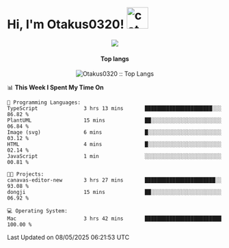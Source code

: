 <h1> Hi, I'm Otakus0320! <img src="https://media.giphy.com/media/mGcNjsfWAjY5AEZNw6/giphy.gif" width="50" alt="cat"></h1>

<p align="center"><a href="https://wakatime.com/@044d69d0-1253-4f60-96b6-5d19a0f9dde5"><img src="https://wakatime.com/badge/user/044d69d0-1253-4f60-96b6-5d19a0f9dde5.svg" /></a></p>

<h4 align="center">Top langs</h4>

<p align="center"><img src="https://github-readme-stats.vercel.app/api/top-langs/?username=Otakus0320&langs_count=10&theme=tokyonight&layout=compact&timestamp={{random_number}}" alt="Otakus0320 :: Top Langs" /></p>

<!--START_SECTION:waka-->
📊 **This Week I Spent My Time On** 

```text
💬 Programming Languages: 
TypeScript               3 hrs 13 mins       ██████████████████████░░░   86.82 % 
PlantUML                 15 mins             ██░░░░░░░░░░░░░░░░░░░░░░░   06.84 % 
Image (svg)              6 mins              █░░░░░░░░░░░░░░░░░░░░░░░░   03.12 % 
HTML                     4 mins              █░░░░░░░░░░░░░░░░░░░░░░░░   02.14 % 
JavaScript               1 min               ░░░░░░░░░░░░░░░░░░░░░░░░░   00.81 % 

🐱‍💻 Projects: 
canavas-editor-new       3 hrs 27 mins       ███████████████████████░░   93.08 % 
dongji                   15 mins             ██░░░░░░░░░░░░░░░░░░░░░░░   06.92 % 

💻 Operating System: 
Mac                      3 hrs 42 mins       █████████████████████████   100.00 % 
```


 Last Updated on 08/05/2025 06:21:53 UTC
<!--END_SECTION:waka-->
